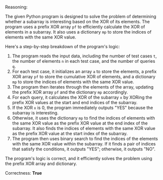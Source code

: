 Reasoning:

The given Python program is designed to solve the problem of determining whether a subarray is interesting based on the XOR of its elements. The program uses a prefix XOR array `pf` to efficiently calculate the XOR of elements in a subarray. It also uses a dictionary `mp` to store the indices of elements with the same XOR value.

Here's a step-by-step breakdown of the program's logic:

1.  The program reads the input data, including the number of test cases `t`, the number of elements `n` in each test case, and the number of queries `q`.
2.  For each test case, it initializes an array `a` to store the elements, a prefix XOR array `pf` to store the cumulative XOR of elements, and a dictionary `mp` to store the indices of elements with the same XOR value.
3.  The program then iterates through the elements of the array, updating the prefix XOR array `pf` and the dictionary `mp` accordingly.
4.  For each query, it calculates the XOR of the subarray `x` by XORing the prefix XOR values at the start and end indices of the subarray.
5.  If the XOR `x` is 0, the program immediately outputs "YES" because the subarray is interesting.
6.  Otherwise, it uses the dictionary `mp` to find the indices of elements with the same XOR value as the prefix XOR value at the end index of the subarray. It also finds the indices of elements with the same XOR value as the prefix XOR value at the start index of the subarray.
7.  The program then uses binary search to find the indices of the elements with the same XOR value within the subarray. If it finds a pair of indices that satisfy the conditions, it outputs "YES"; otherwise, it outputs "NO".

The program's logic is correct, and it efficiently solves the problem using the prefix XOR array and dictionary.

Correctness: **True**